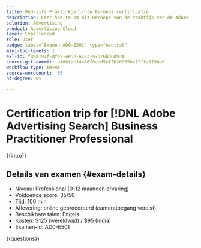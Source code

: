 ```yaml
---
title: Bedrijfs Praktijkgerichte Beroeps certificatie
description: Leer hoe te om als Beroeps van de Praktijk van de Adobe  [!DNL Advertising Search]  te worden verklaard.
solution: Advertising
product: Advertising Cloud
level: Experienced
role: User
badge: label="Examen AD0-E501" type="neutral"
mini-toc-levels: 1
exl-id: f89a197f-dfe9-4e53-a783-97326bd6d934
source-git-commit: a406fac14e66f8aed5ef3b288356e12ffa1f98a0
workflow-type: tm+mt
source-wordcount: '55'
ht-degree: 0%

---
```


# Certification trip for [!DNL Adobe Advertising Search] Business Practitioner Professional

{{intro}}

## Details van examen {#exam-details}

* Niveau: Professional (0-12 maanden ervaring)
* Voldoende score: 35/50
* Tijd: 100 min
* Aflevering: online geprocoreerd (cameratoegang vereist)
* Beschikbare talen: Engels
* Kosten: $125 (wereldwijd) / $95 (India)
* Examen-id: AD0-E501

{{questions}}
